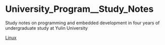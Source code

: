 # University_Program__Study_Notes
Study notes on programming and embedded development in four years of undergraduate study at Yulin University

[Linux](https://github.com/T1SkyKing/University_Program_Study_Notes/blob/main/Advanced_Linux(Ubuntu_system)_Applications_Note.md)
